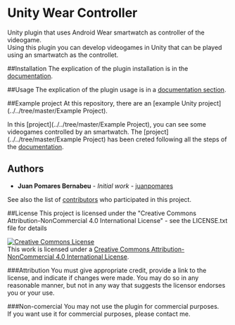 # Unity Wear Controller

Unity plugin that uses Android Wear smartwatch as controller of the videogame.            
Using this plugin you can develop videogames in Unity that can be played using an smartwatch as the controllet.


##Installation
The explication of the plugin installation is in the [documentation](../../wiki).


##Usage
The explication of the plugin usage is in a [documentation section](../../wiki/Using-the-plugin).


##Example project
At this repository, there are an [example Unity project](../../tree/master/Example Project).

In this [project](../../tree/master/Example Project), you can see some videogames controlled by an smartwatch.
The [project](../../tree/master/Example Project) has been creted following all the steps of the [documentation](../../wiki).


## Authors
* **Juan Pomares Bernabeu** - *Initial work* - [juanpomares](https://github.com/juanpomares)

See also the list of [contributors](../../contributors) who participated in this project.

##License
This project is licensed under the "Creative Commons Attribution-NonCommercial 4.0 International License" - see the LICENSE.txt file for details


<a rel="license" href="http://creativecommons.org/licenses/by-nc/4.0/"><img alt="Creative Commons License" style="border-width:0" src="https://i.creativecommons.org/l/by-nc/4.0/88x31.png" /></a><br />This work is licensed under a <a rel="license" href="http://creativecommons.org/licenses/by-nc/4.0/">Creative Commons Attribution-NonCommercial 4.0 International License</a>.



###Attribution
You must give appropriate credit, provide a link to the license, and indicate if changes were made. You may do so in any reasonable manner, but not in any way that suggests the licensor endorses you or your use.

###Non-comercial
You may not use the plugin for commercial purposes.     
If you want use it for commercial purposes, please contact me.
